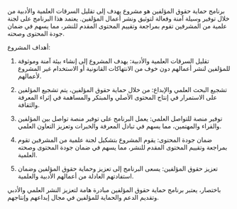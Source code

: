 برنامج حماية حقوق المؤلفين هو مشروع يهدف إلى تقليل السرقات العلمية والأدبية من خلال توفير وسيلة آمنة وفعالة لتوثيق ونشر أعمال المؤلفين. يعتمد هذا البرنامج على لجنة علمية من المشرفين تقوم بمراجعة وتقييم المحتوى المقدم للنشر، مما يسهم في ضمان جودة المحتوى وصحته.

أهداف المشروع:
1. تقليل السرقات العلمية والأدبية: يهدف المشروع إلى إنشاء بيئة آمنة وموثوقة للمؤلفين لنشر أعمالهم دون خوف من الانتهاكات القانونية أو الاستخدام غير المشروع لأعمالهم.

2. تشجيع البحث العلمي والإبداع: من خلال حماية حقوق المؤلفين، يتم تشجيع المؤلفين على الاستمرار في إنتاج المحتوى الأصلي والمبتكر والمساهمة في إثراء المعرفة والثقافة.

3. توفير منصة للتواصل العلمي: يعمل البرنامج على توفير منصة تواصل بين المؤلفين والقراء والمهتمين، مما يسهم في تبادل المعرفة والخبرات وتعزيز التعاون العلمي.

4. ضمان جودة المحتوى: يقوم المشروع بتشكيل لجنة علمية من المشرفين تقوم بمراجعة وتقييم المحتوى المقدم للنشر، مما يسهم في ضمان جودة المحتوى وصحته العلمية.

5. تعزيز حقوق المؤلفين: يسعى البرنامج إلى تعزيز وحماية حقوق المؤلفين وضمان استفادتهم العادلة من أعمالهم الأدبية والعلمية.

باختصار، يعتبر برنامج حماية حقوق المؤلفين مبادرة هامة لتعزيز النشر العلمي والأدبي وتقديم الدعم والحماية للمؤلفين في مجال إبداعهم وإنتاجهم.
